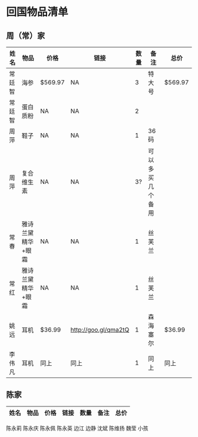 # 回国物品清单
## 周（常）家
姓名 | 物品 | 价格 | 链接 | 数量 | 备注 | 总价
--- | --- | --- | --- | --- | --- | ---
常廷智 | 海参 | $569.97 | NA | 3 | 特大号| $569.97
常廷智 | 蛋白质粉 | NA | NA| 2 | 
周萍 | 鞋子 | NA | NA | 1 | 36码
周萍 | 复合维生素 | NA | NA | 3? | 可以多买几个备用
常春 | 雅诗兰黛精华+眼霜 | NA | NA | 1 | 丝芙兰
常红 | 雅诗兰黛精华+眼霜 | NA | NA | 1 | 丝芙兰
姚远 | 耳机 | $36.99 | http://goo.gl/qma2tQ | 1 | 森海塞尔 | $36.99
李伟凡| 耳机 | 同上 | 同上| 1 | 同上 | 同上

## 陈家
姓名 | 物品 | 价格 | 链接 | 数量 | 备注 | 总价
--- | --- | --- | --- | --- | --- | ---
陈永莉
陈永庆
陈永佩
陈永英
边江
边静
沈斌
陈维扬
魏莹
小孩
